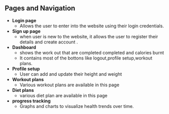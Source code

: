 ## Pages and Navigation
- **Login page** 
    - Allows the user to enter into the website using their login credentials.
- **Sign up page**
    - when user is new to the website, it allows the user to register their details and create account .
- **Dashboard**
    - shows the work out that are completed completed and calories burnt
    - It contains most of the bottons like logout,profile setup,workout plans.
- **Profile setup**
    - User can add and update their height and weight  
- **Workout plans**
    - Various workout plans are available in this page 
- **Diet plans**
    - various diet plan are available in this page
- **progress tracking**
    - Graphs and charts to visualize health trends over time.

